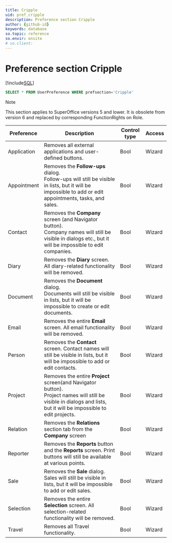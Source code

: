 ```yaml
---
title: Cripple
uid: pref_cripple
description: Preference section Cripple
author: {github-id}
keywords: database
so.topic: reference
so.envir: onsite
# so.client:
---
```

 
# Preference section Cripple

[!include[SQL](./includes/to-view-pref.md)]

```SQL
SELECT * FROM UserPreference WHERE prefsection='Cripple'
```

> [!NOTE]
> This section applies to SuperOffice versions 5 and lower. It is obsolete from version 6 and replaced by corresponding FunctionRights on Role.

| Preference | Description | Control type | Access |
|---|---|---|---|
| Application | Removes all external applications and user-defined buttons. | Bool | Wizard |
| Appointment | Removes the **Follow-ups** dialog.<br>Follow-ups will still be visible in lists, but it will be impossible to add or edit appointments, tasks, and sales. | Bool | Wizard |
| Contact | Removes the **Company** screen (and Navigator button).<br>Company names will still be visible in dialogs etc., but it will be impossible to edit companies. | Bool | Wizard
| Diary | Removes the **Diary** screen.<br>All diary-related functionality will be removed. | Bool | Wizard |
| Document | Removes the **Document** dialog.<br>Documents will still be visible in lists, but it will be impossible to create or edit documents. | Bool | Wizard |
| Email | Removes the entire **Email** screen. All email functionality will be removed. | Bool | Wizard |
| Person | Removes the **Contact** screen. Contact names will still be visible in lists, but it will be impossible to add or edit contacts. | Bool | Wizard |
| Project | Removes the entire **Project** screen(and Navigator button).<br> Project names will still be visible in dialogs and lists, but it will be impossible to edit projects. | Bool | Wizard |
| Relation | Removes the **Relations** section tab from the **Company** screen | Bool | Wizard |
| Reporter | Removes the **Reports** button and the **Reports** screen. Print buttons will still be available at various points. | Bool | Wizard |
| Sale | Removes the **Sale** dialog. Sales will still be visible in lists, but it will be impossible to add or edit sales. | Bool | Wizard |
| Selection | Removes the entire **Selection** screen. All selection-related functionality will be removed. | Bool | Wizard |
| Travel | Removes all Travel functionality. | Bool | Wizard |
